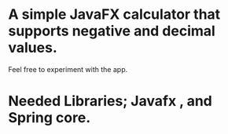 # A simple JavaFX calculator that supports negative and decimal values.
Feel free to experiment with the app.
# Needed Libraries; Javafx , and Spring core.

